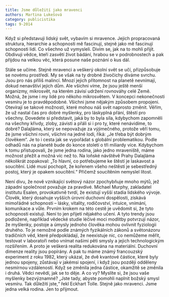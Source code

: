 ```yaml
---
title: Jsme důležití jako mravenci
authors: Martina Lukešová
category: publicistika
tags: 9-2014
---
```


Když si představuji lidský svět, vybavím si mravence. Jejich propracovaná struktura, hierarchie a schopnosti mě fascinují, stejně jako mě fascinují schopnosti lidí. Co všechno už vymysleli. Divím se, jak na to mohli přijít. Obdivuji vědce, kteří zasvětí život bádání, hrabou se v podrobnostech a pak přijdou na velkou věc, která posune naše poznání o kus dál.

Stále se učíme. Stejně mravenci a veškerý okolní svět se učí, přizpůsobuje se novému prostředí. My se však na ty drobné živočichy díváme svrchu. Jsou pro nás příliš malincí. Mnozí jejich přítomnost na planetě nevnímají, dokud nenavštíví jejich dům. Ale všichni víme, že jsou ještě menší organizmy, mikrosvět, na kterém závisí udržení rovnováhy celé Země. Možná, že jsme i my lidé pro někoho mikrosvětem. V koncepci nekonečnosti vesmíru je to pravděpodobné. Všichni jsme nějakým způsobem propojeni. Otevírají se takové možnosti, které mohou náš svět naprosto změnit. Věřím, že už nastal čas pro dobré myšlenky, pro láskyplná přání, štěstí pro všechny. Dovedete si představit, jaká by to byla síla, kdybychom zapomněli na všechny křivdy, zloby, závisti a přáli si i pro ty, které nenávidíme, to dobré? Dalajláma, který se nepovažuje za výjimečného, protože věří tomu, že jsme všichni rovni, všichni na jedné lodi, říká: „Je třeba být dobrým člověkem“. Je to i cesta jak se vypořádat s globální problematikou. Podle odhadů nás na planetě bude do konce století o tři miliardy více. Kdybychom k tomu přistupovali, že jsme jedna rodina, jako jedno mraveniště, máme možnost přežít a možná víc než to. Na loňské návštěvě Prahy Dalajláma několikrát zopakoval: „To hlavní, co potřebujeme ke štěstí je laskavost a soucítění. Lidé musí pochopit, že kořenem všeho neštěstí je sebestředný postoj, který je opakem soucítění.“ Přičemž soucítěním nemyslel lítost. 

Není divu, že nově vznikající světový názor zpochybňuje mnoho mýtů, jež západní společnost považuje za pravdivé. Michael Murphy, zakladatel institutu Esalen, provokativně tvrdí, že existují vyšší stadia lidského vývoje. Člověk, který dosahuje vyšších úrovní duchovní dospělosti, získává mimořádné schopnosti – lásky, vitality, rodičovství, intuice, vnímání, komunikace a vůle. Prvním krokem na této cestě je uvědomit si, že tyto schopnosti existují. Není to jen přijetí nějakého učení. A tyto trendy jsou podložené, například vědecké studie léčivé moci modlitby potvrzují názor, že myšlenky, postoje a úmysly jednoho člověka mohou ovlivnit fyziologii druhého. To je nemožné podle známých fyzikálních zákonů a světonázoru tradičních věd, které předpokládají, že neexistuje nic, co nemůžeme měřit, testovat v laboratoři nebo vnímat našimi pěti smysly a jejich technologickým rozšířením. A proto je veškerá realita redukována na materiální. Duchovní dimenze reality jsou popírány. A pak tu máme známý francouzský experiment z roku 1982, který ukázal, že dvě kvantové částice, které byly jednou spojeny, zůstávají v jakémsi spojení, i když jsou později odděleny nesmírnou vzdáleností. Když se změnila jedna částice, okamžitě se změnila i druhá. Vědci nevědí, jak se to děje. A co vy? Myslíte si, že jsou vaše myšlenky bezvýznamné? „Jste tady, abyste pomohli naplnit božský smysl vesmíru. Tak důležití jste,“ řekl Eckhart Tolle. Stejně jako mravenci. Jsme jedna velká rodina. Jen to přijmout.